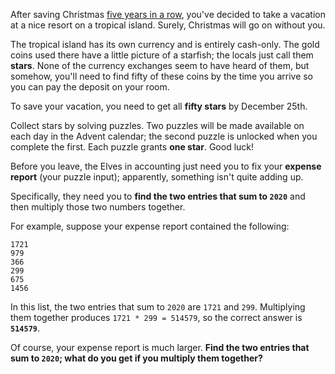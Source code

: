 After saving Christmas [five years in a row](https://adventofcode.com/events), you've decided to take a vacation at a nice resort on a tropical island.  Surely, Christmas will go on without you.

The tropical island has its own currency and is entirely cash-only. The gold coins used there have a little picture of a starfish; the locals just call them  **stars**. None of the currency exchanges seem to have heard of them, but somehow, you'll need to find fifty of these coins by the time you arrive so you can pay the deposit on your room.

To save your vacation, you need to get all  **fifty stars**  by December 25th.

Collect stars by solving puzzles. Two puzzles will be made available on each day in the Advent calendar; the second puzzle is unlocked when you complete the first. Each puzzle grants  **one star**. Good luck!

Before you leave, the Elves in accounting just need you to fix your  **expense report**  (your puzzle input); apparently, something isn't quite adding up.

Specifically, they need you to  **find the two entries that sum to  `2020`**  and then multiply those two numbers together.

For example, suppose your expense report contained the following:

```
1721
979
366
299
675
1456
```

In this list, the two entries that sum to  `2020`  are  `1721`  and  `299`. Multiplying them together produces  `1721 * 299 = 514579`, so the correct answer is  **`514579`**.

Of course, your expense report is much larger.  **Find the two entries that sum to  `2020`; what do you get if you multiply them together?**